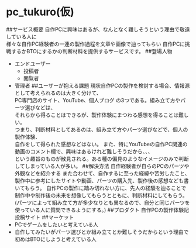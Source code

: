 # pc_tukuro(仮)
##サービス概要
自作PCに興味はあるが、なんとなく難しそうという理由で敬遠している人に  
様々な自作PC経験者の一連の製作過程を文章や画像で辿ってもらい
自作PCに挑戦するかBTOにするかの判断材料を提供するサービスです。
##登場人物
- エンドユーザー
    - 投稿者
    - 閲覧者
- 管理者
##ユーザーが抱える課題
現状自作PCの製作を検討する場合、情報源として考えられるのは大きく分けて、  
PC専門店のサイト、YouTube、個人ブログ の3つである。組み立て方やパーツ選びなどは、  
それらから得ることはできるが、製作体験にまつわる感想を得ることは難しい。  
つまり、判断材料としてあるのは、組み立て方やパーツ選びなどで、個人の製作体験、  
自作をして得られた感想などはない。
また、特にYouTubeの自作PC関連の動画のコメント欄で、興味はあるけれど難しそうだから、、、  
という趣旨のものが散見される。ある種の偏見のようなイメージのみで判断してしまっている人が多い。
##解決方法
自作経験者が自らのPCのパーツや外観などを紹介する
また合わせて、自作するに至った経緯や苦労したこと、製作中に参考にしたサイトや動画、パーツの購入先、製作後の感想なども書いてもらう。
自作PCの製作に踏み切れない方に、先人の経験を辿ることで制作中や制作後の未来を想像してもらうとともに、判断材料にしてもらう。  
(パーツによって組み立て方が多少なりとも異なるので、自分と同じパーツを使っている人に質問できるようにする。)
##プロダクト
自作PCの製作体験記投稿サイト
##マーケット
- PCでゲームをしたいと考えている人
- 自作してみたいがパーツ選びとか組み立てとか難しそうだからという理由で初めはBTOにしようと考えている人
